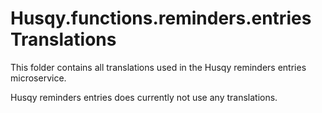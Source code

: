# Husqy.functions.reminders.entries Translations

This folder contains all translations used in the Husqy reminders entries microservice.

Husqy reminders entries does currently not use any translations.
